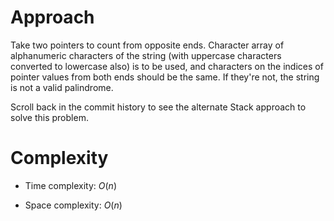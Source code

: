 # Approach
Take two pointers to count from opposite ends. Character array of alphanumeric characters of the string (with uppercase
characters converted to lowercase also) is to be used, and characters on the indices of pointer values from both ends
should be the same. If they're not, the string is not a valid palindrome.

Scroll back in the commit history to see the alternate Stack approach to solve this problem.


# Complexity
- Time complexity:
  $O(n)$

- Space complexity:
  $O(n)$